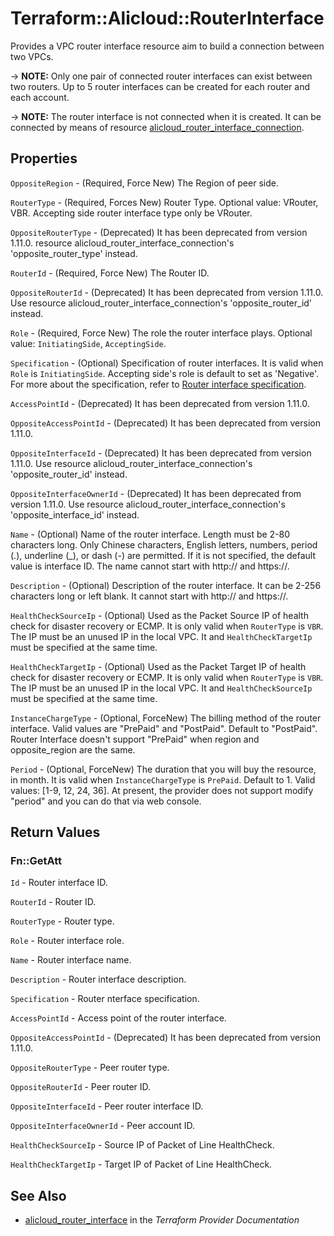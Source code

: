 # Terraform::Alicloud::RouterInterface

Provides a VPC router interface resource aim to build a connection between two VPCs.

-> **NOTE:** Only one pair of connected router interfaces can exist between two routers. Up to 5 router interfaces can be created for each router and each account.

-> **NOTE:** The router interface is not connected when it is created. It can be connected by means of resource [alicloud_router_interface_connection](https://www.terraform.io/docs/providers/alicloud/r/router_interface_connection.html).

## Properties

`OppositeRegion` - (Required, Force New) The Region of peer side.

`RouterType` - (Required, Forces New) Router Type. Optional value: VRouter, VBR. Accepting side router interface type only be VRouter.

`OppositeRouterType` - (Deprecated) It has been deprecated from version 1.11.0. resource alicloud_router_interface_connection's 'opposite_router_type' instead.

`RouterId` - (Required, Force New) The Router ID.

`OppositeRouterId` - (Deprecated) It has been deprecated from version 1.11.0. Use resource alicloud_router_interface_connection's 'opposite_router_id' instead.

`Role` - (Required, Force New) The role the router interface plays. Optional value: `InitiatingSide`, `AcceptingSide`.

`Specification` - (Optional) Specification of router interfaces. It is valid when `Role` is `InitiatingSide`. Accepting side's role is default to set as 'Negative'. For more about the specification, refer to [Router interface specification](https://www.alibabacloud.com/help/doc-detail/36037.htm).

`AccessPointId` - (Deprecated) It has been deprecated from version 1.11.0.

`OppositeAccessPointId` - (Deprecated) It has been deprecated from version 1.11.0.

`OppositeInterfaceId` - (Deprecated) It has been deprecated from version 1.11.0. Use resource alicloud_router_interface_connection's 'opposite_router_id' instead.

`OppositeInterfaceOwnerId` - (Deprecated) It has been deprecated from version 1.11.0. Use resource alicloud_router_interface_connection's 'opposite_interface_id' instead.

`Name` - (Optional) Name of the router interface. Length must be 2-80 characters long. Only Chinese characters, English letters, numbers, period (.), underline (_), or dash (-) are permitted.
If it is not specified, the default value is interface ID. The name cannot start with http:// and https://.

`Description` - (Optional) Description of the router interface. It can be 2-256 characters long or left blank. It cannot start with http:// and https://.

`HealthCheckSourceIp` - (Optional) Used as the Packet Source IP of health check for disaster recovery or ECMP. It is only valid when `RouterType` is `VBR`. The IP must be an unused IP in the local VPC. It and `HealthCheckTargetIp` must be specified at the same time.

`HealthCheckTargetIp` - (Optional) Used as the Packet Target IP of health check for disaster recovery or ECMP. It is only valid when `RouterType` is `VBR`. The IP must be an unused IP in the local VPC. It and `HealthCheckSourceIp` must be specified at the same time.

`InstanceChargeType` - (Optional, ForceNew) The billing method of the router interface. Valid values are "PrePaid" and "PostPaid". Default to "PostPaid". Router Interface doesn't support "PrePaid" when region and opposite_region are the same.

`Period` - (Optional, ForceNew) The duration that you will buy the resource, in month. It is valid when `InstanceChargeType` is `PrePaid`. Default to 1. Valid values: [1-9, 12, 24, 36]. At present, the provider does not support modify "period" and you can do that via web console.


## Return Values

### Fn::GetAtt

`Id` - Router interface ID.

`RouterId` - Router ID.

`RouterType` - Router type.

`Role` - Router interface role.

`Name` - Router interface name.

`Description` - Router interface description.

`Specification` - Router nterface specification.

`AccessPointId` - Access point of the router interface.

`OppositeAccessPointId` - (Deprecated) It has been deprecated from version 1.11.0.

`OppositeRouterType` - Peer router type.

`OppositeRouterId` - Peer router ID.

`OppositeInterfaceId` - Peer router interface ID.

`OppositeInterfaceOwnerId` - Peer account ID.

`HealthCheckSourceIp` - Source IP of Packet of Line HealthCheck.

`HealthCheckTargetIp` - Target IP of Packet of Line HealthCheck.

## See Also

* [alicloud_router_interface](https://www.terraform.io/docs/providers/alicloud/r/router_interface.html) in the _Terraform Provider Documentation_